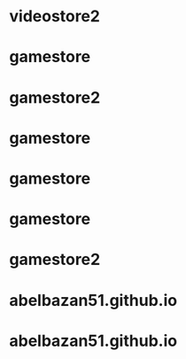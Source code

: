 # videostore2
# gamestore
# gamestore2
# gamestore
# gamestore
# gamestore
# gamestore2
# abelbazan51.github.io
# abelbazan51.github.io
